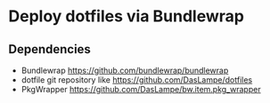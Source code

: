 # Deploy dotfiles via Bundlewrap

## Dependencies
- Bundlewrap https://github.com/bundlewrap/bundlewrap
- dotfile git repository like https://github.com/DasLampe/dotfiles
- PkgWrapper https://github.com/DasLampe/bw.item.pkg_wrapper